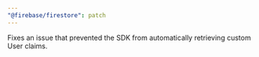 ```yaml
---
"@firebase/firestore": patch
---
```


Fixes an issue that prevented the SDK from automatically retrieving custom User claims.
